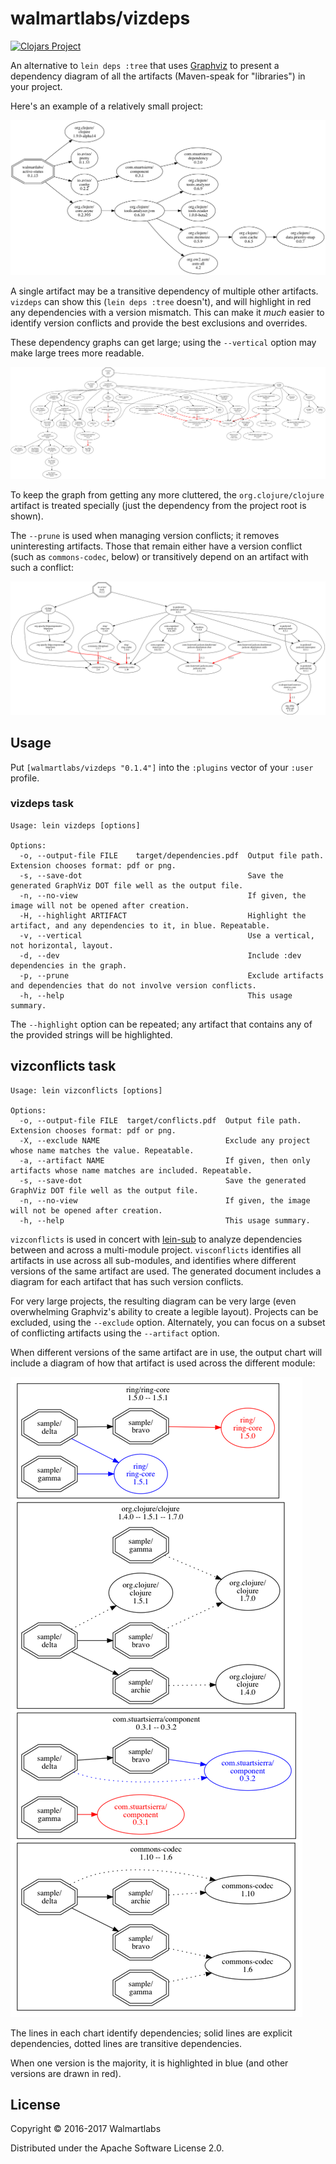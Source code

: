 # walmartlabs/vizdeps

[![Clojars Project](http://clojars.org/walmartlabs/vizdeps/latest-version.svg)](http://clojars.org/walmartlabs/vizdeps)

An alternative to `lein deps :tree` that uses [Graphviz](http:://graphviz.org) to present
a dependency diagram of all the artifacts (Maven-speak for "libraries") in your project.

Here's an example of a relatively small project:

![active-status](images/active-status-deps.png)

A single artifact may be
a transitive dependency of multiple other artifacts.
`vizdeps` can show this (`lein deps :tree` doesn't), and will highlight in red any dependencies
with a version mismatch.
This can make it *much* easier to identify version conflicts and provide the best
exclusions and overrides.

These dependency graphs can get large; using the `--vertical` option may make large
trees more readable.

![rook](images/rook-deps.png)

To keep the graph from getting any more cluttered, the `org.clojure/clojure` artifact
is treated specially (just the dependency from the project root is shown).

The `--prune` is used when managing version conflicts; it removes uninteresting artifacts.
Those that remain either have a version conflict (such as `commons-codec`, below) or
transitively depend on an artifact with such a conflict:

![rook-purged](images/rook-pruned.png)

## Usage

Put `[walmartlabs/vizdeps "0.1.4"]` into the `:plugins` vector of your `:user`
profile.

### vizdeps task

```
Usage: lein vizdeps [options]

Options:
  -o, --output-file FILE    target/dependencies.pdf  Output file path. Extension chooses format: pdf or png.
  -s, --save-dot                                     Save the generated GraphViz DOT file well as the output file.
  -n, --no-view                                      If given, the image will not be opened after creation.
  -H, --highlight ARTIFACT                           Highlight the artifact, and any dependencies to it, in blue. Repeatable.
  -v, --vertical                                     Use a vertical, not horizontal, layout.
  -d, --dev                                          Include :dev dependencies in the graph.
  -p, --prune                                        Exclude artifacts and dependencies that do not involve version conflicts.
  -h, --help                                         This usage summary.
```

The `--highlight` option can be repeated; any artifact that contains any of the provided strings will be highlighted.

## vizconflicts task

```
Usage: lein vizconflicts [options]

Options:
  -o, --output-file FILE  target/conflicts.pdf  Output file path. Extension chooses format: pdf or png.
  -X, --exclude NAME                            Exclude any project whose name matches the value. Repeatable.
  -a, --artifact NAME                           If given, then only artifacts whose name matches are included. Repeatable.
  -s, --save-dot                                Save the generated GraphViz DOT file well as the output file.
  -n, --no-view                                 If given, the image will not be opened after creation.
  -h, --help                                    This usage summary.
```

`vizconflicts` is used in concert with [lein-sub](https://github.com/kumarshantanu/lein-sub) to analyze
dependencies between and across a multi-module project.
`visconflicts` identifies all artifacts in use across all sub-modules, and identifies where different
versions of the same artifact are used.
The generated document includes a diagram for each artifact that has such version conflicts.

For very large projects, the resulting diagram can be very large (even overwhelming Graphviz's
ability to create a legible layout).
Projects can be excluded, using the `--exclude` option.
Alternately, you can focus on a subset of conflicting artifacts using the `--artifact` option.

When different versions of the same artifact are in use, the output chart will include a diagram of how that
artifact is used across the different module:

![conflicts](images/conflicts.png)

The lines in each chart identify dependencies; solid lines are explicit dependencies,
dotted lines are transitive dependencies.

When one version is the majority, it is highlighted in blue (and other versions are
drawn in red).

## License

Copyright © 2016-2017 Walmartlabs

Distributed under the Apache Software License 2.0.
